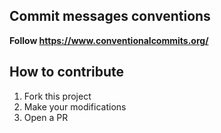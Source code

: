 ## Commit messages conventions
**Follow https://www.conventionalcommits.org/**

## How to contribute
1. Fork this project
2. Make your modifications
3. Open a PR